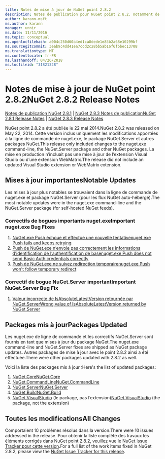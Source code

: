 ```yaml
---
title: Notes de mise à jour de NuGet point 2.8.2
description: Notes de publication pour NuGet point 2.8.2, notamment de problèmes connus, des correctifs de bogues, les fonctionnalités ajoutées et dcr.
author: karann-msft
ms.author: karann
manager: unnir
ms.date: 11/11/2016
ms.topic: conceptual
ms.openlocfilehash: a004c250d60a4ed1ca8dede1e83b2a68e10299bf
ms.sourcegitcommit: 3eab9c4dd41ea7ccd2c28bb5ab16f6fbbec13708
ms.translationtype: MT
ms.contentlocale: fr-FR
ms.lasthandoff: 04/26/2018
ms.locfileid: "31821328"
---
```

# <a name="nuget-282-release-notes"></a><span data-ttu-id="9c384-103">Notes de mise à jour de NuGet point 2.8.2</span><span class="sxs-lookup"><span data-stu-id="9c384-103">NuGet 2.8.2 Release Notes</span></span>

<span data-ttu-id="9c384-104">[Notes de publication NuGet 2.8.1](../release-notes/nuget-2.8.1.md) | [NuGet 2.8.3 Notes de publication](../release-notes/nuget-2.8.3.md)</span><span class="sxs-lookup"><span data-stu-id="9c384-104">[NuGet 2.8.1 Release Notes](../release-notes/nuget-2.8.1.md) | [NuGet 2.8.3 Release Notes](../release-notes/nuget-2.8.3.md)</span></span>

<span data-ttu-id="9c384-105">NuGet point 2.8.2 a été publiée le 22 mai 2014.</span><span class="sxs-lookup"><span data-stu-id="9c384-105">NuGet 2.8.2 was released on May 22, 2014.</span></span>  <span data-ttu-id="9c384-106">Cette version inclus uniquement les modifications apportées à la ligne de commande de nuget.exe, le package NuGet.Server et autres packages NuGet.</span><span class="sxs-lookup"><span data-stu-id="9c384-106">This release only included changes to the nuget.exe command-line, the NuGet.Server package and other NuGet packages.</span></span>  <span data-ttu-id="9c384-107">La mise en production n’incluait pas une mise à jour de l’extension Visual Studio ou d’une extension WebMatrix.</span><span class="sxs-lookup"><span data-stu-id="9c384-107">The release did not include an updated Visual Studio extension or WebMatrix extension.</span></span>

## <a name="notable-updates"></a><span data-ttu-id="9c384-108">Mises à jour importantes</span><span class="sxs-lookup"><span data-stu-id="9c384-108">Notable Updates</span></span>

<span data-ttu-id="9c384-109">Les mises à jour plus notables se trouvaient dans la ligne de commande de nuget.exe et package NuGet.Server (pour les flux NuGet auto-hébergé).</span><span class="sxs-lookup"><span data-stu-id="9c384-109">The most notable updates were in the nuget.exe command-line and the NuGet.Server package (for self-hosted NuGet feeds).</span></span>

### <a name="important-nugetexe-bug-fixes"></a><span data-ttu-id="9c384-110">Correctifs de bogues importants nuget.exe</span><span class="sxs-lookup"><span data-stu-id="9c384-110">Important nuget.exe Bug Fixes</span></span>

1. [<span data-ttu-id="9c384-111">NuGet.exe Push échoue et effectue une nouvelle tentative</span><span class="sxs-lookup"><span data-stu-id="9c384-111">nuget.exe Push fails and keeps retrying</span></span>](https://nuget.codeplex.com/workitem/4000)
1. [<span data-ttu-id="9c384-112">Push de NuGet.exe n’envoie pas correctement les informations d’identification de l’authentification de base</span><span class="sxs-lookup"><span data-stu-id="9c384-112">nuget.exe Push does not send Basic Auth credentials correctly</span></span>](https://nuget.codeplex.com/workitem/4109)
1. [<span data-ttu-id="9c384-113">Push de NuGet.exe ne suivez redirection temporaire</span><span class="sxs-lookup"><span data-stu-id="9c384-113">nuget.exe Push won't follow temporary redirect</span></span>](https://nuget.codeplex.com/workitem/4050)

### <a name="important-nugetserver-bug-fix"></a><span data-ttu-id="9c384-114">Correctif de bogue NuGet.Server important</span><span class="sxs-lookup"><span data-stu-id="9c384-114">Important NuGet.Server Bug Fix</span></span>

1. [<span data-ttu-id="9c384-115">Valeur incorrecte de IsAbsoluteLatestVersion retournée par NuGet.Server</span><span class="sxs-lookup"><span data-stu-id="9c384-115">Wrong value of IsAbsoluteLatestVersion returned by NuGet.Server</span></span>](https://nuget.codeplex.com/workitem/4147)

## <a name="packages-updated"></a><span data-ttu-id="9c384-116">Packages mis à jour</span><span class="sxs-lookup"><span data-stu-id="9c384-116">Packages Updated</span></span>

<span data-ttu-id="9c384-117">Les nuget.exe de ligne de commande et les correctifs NuGet.Server sont fournis en tant que mises à jour du package NuGet.</span><span class="sxs-lookup"><span data-stu-id="9c384-117">The nuget.exe command-line and NuGet.Server fixes are shipped as NuGet package updates.</span></span>  <span data-ttu-id="9c384-118">Autres packages de mise à jour avec le point 2.8.2 ainsi a été effectuée.</span><span class="sxs-lookup"><span data-stu-id="9c384-118">There were other packages updated with 2.8.2 as well.</span></span>

<span data-ttu-id="9c384-119">Voici la liste des packages mis à jour :</span><span class="sxs-lookup"><span data-stu-id="9c384-119">Here's the list of updated packages:</span></span>

1. [<span data-ttu-id="9c384-120">NuGet.Core</span><span class="sxs-lookup"><span data-stu-id="9c384-120">NuGet.Core</span></span>](https://www.nuget.org/packages/NuGet.Core/)
1. [<span data-ttu-id="9c384-121">NuGet.CommandLine</span><span class="sxs-lookup"><span data-stu-id="9c384-121">NuGet.CommandLine</span></span>](https://www.nuget.org/packages/NuGet.CommandLine/)
1. [<span data-ttu-id="9c384-122">NuGet.Server</span><span class="sxs-lookup"><span data-stu-id="9c384-122">NuGet.Server</span></span>](https://www.nuget.org/packages/NuGet.Server/)
1. [<span data-ttu-id="9c384-123">NuGet.Build</span><span class="sxs-lookup"><span data-stu-id="9c384-123">NuGet.Build</span></span>](https://www.nuget.org/packages/NuGet.Build/)
1. <span data-ttu-id="9c384-124">[NuGet.VisualStudio](https://www.nuget.org/packages/NuGet.VisualStudio/) (le package, pas l’extension)</span><span class="sxs-lookup"><span data-stu-id="9c384-124">[NuGet.VisualStudio](https://www.nuget.org/packages/NuGet.VisualStudio/) (the package, not the extension)</span></span>

## <a name="all-changes"></a><span data-ttu-id="9c384-125">Toutes les modifications</span><span class="sxs-lookup"><span data-stu-id="9c384-125">All Changes</span></span>
<span data-ttu-id="9c384-126">Comportaient 10 problèmes résolus dans la version.</span><span class="sxs-lookup"><span data-stu-id="9c384-126">There were 10 issues addressed in the release.</span></span> <span data-ttu-id="9c384-127">Pour obtenir la liste complète des travaux les éléments corrigés dans NuGet point 2.8.2, veuillez vue le [NuGet Issue Tracker pour cette version](https://nuget.codeplex.com/workitem/list/advanced?keyword=&status=All&type=All&priority=All&release=NuGet%202.8.2&assignedTo=All&component=All&sortField=LastUpdatedDate&sortDirection=Descending&page=0&reasonClosed=All).</span><span class="sxs-lookup"><span data-stu-id="9c384-127">For a full list of the work items fixed in NuGet 2.8.2, please view the [NuGet Issue Tracker for this release](https://nuget.codeplex.com/workitem/list/advanced?keyword=&status=All&type=All&priority=All&release=NuGet%202.8.2&assignedTo=All&component=All&sortField=LastUpdatedDate&sortDirection=Descending&page=0&reasonClosed=All).</span></span>
